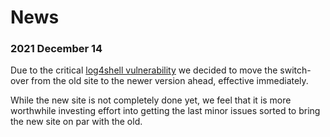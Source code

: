 # News

### 2021 December 14

Due to the critical [log4shell vulnerability](https://arstechnica.com/information-technology/2021/12/the-log4shell-zeroday-4-days-on-what-is-it-and-how-bad-is-it-really/) we decided to move the switch-over from the old site to the newer version ahead, effective immediately.

While the new site is not completely done yet, we feel that it is more worthwhile investing effort into getting the last minor issues sorted to bring the new site on par with the old.
